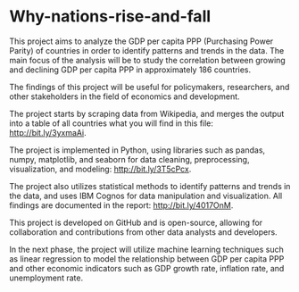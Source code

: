 # Why-nations-rise-and-fall
This project aims to analyze the GDP per capita PPP (Purchasing Power Parity) of countries in order to identify patterns and trends in the data. The main focus of the analysis will be to study the correlation between growing and declining GDP per capita PPP in approximately 186 countries.

The findings of this project will be useful for policymakers, researchers, and other stakeholders in the field of economics and development.

The project starts by scraping data from Wikipedia, and merges the output into a table of all countries what you will find in this file: http://bit.ly/3yxmaAi.

The project is implemented in Python, using libraries such as pandas, numpy, matplotlib, and seaborn for data cleaning, preprocessing, visualization, and modeling: http://bit.ly/3T5cPcx.

The project also utilizes statistical methods to identify patterns and trends in the data, and uses IBM Cognos for data manipulation and visualization. All findings are documented in the report: http://bit.ly/4017OnM.

This project is developed on GitHub and is open-source, allowing for collaboration and contributions from other data analysts and developers.

In the next phase, the project will utilize machine learning techniques such as linear regression to model the relationship between GDP per capita PPP and other economic indicators such as GDP growth rate, inflation rate, and unemployment rate.
